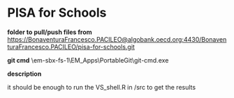 # PISA for Schools

**folder to pull/push files from**
https://BonaventuraFrancesco.PACILEO@algobank.oecd.org:4430/BonaventuraFrancesco.PACILEO/pisa-for-schools.git


**git cmd**
\\em-sbx-fs-1\EM_Apps\PortableGit\git-cmd.exe


**description**

it should be enough to run the VS_shell.R in /src to get the results